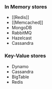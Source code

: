 ### In Memory stores
- [[Redis]]
- [[Memcached]]
- MongoDB
- RabbitMQ
- Hazelcast
- Cassandra

### Key-Value stores
- Dynamo
- Cassandra
- BigTable
- Redis